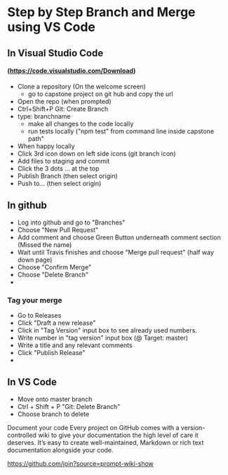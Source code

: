 # Step by Step Branch and Merge using VS Code

## In Visual Studio Code

#### (https://code.visualstudio.com/Download)

- Clone a repository (On the welcome screen) 
  - go to capstone project on git hub and copy the url
- Open the repo (when prompted)
- Ctrl+Shift+P Git: Create Branch
- type: branchname 
  - make all changes to the code locally
  - run tests locally ("npm test" from command line inside capstone path"
- When happy locally
- Click 3rd icon down on left side icons (git branch icon)
- Add files to staging and commit
- Click the 3 dots ... at the top
- Publish Branch (then select origin)
- Push to... (then select origin)

## In github
- Log into github and go to "Branches"
- Choose "New Pull Request"
- Add comment and choose Green Button underneath comment section (Missed the name)
- Wait until Travis finishes and choose "Merge pull request" (half way down page)
- Choose "Confirm Merge"
- Choose "Delete Branch"
- 
### Tag your merge

- Go to Releases
- Click "Draft a new release"
- Click in "Tag Version" input box to see already used numbers.
- Write number in "tag version" input box (@ Target: master)
- Write a title and any relevant comments
- Click "Publish Release"
- 
## In VS Code

- Move onto master branch
- Ctrl + Shift + P "Git: Delete Branch"
- Choose branch to delete


Document your code
Every project on GitHub comes with a version-controlled wiki to give your documentation the high level of care it deserves. It’s easy to create well-maintained, Markdown or rich text documentation alongside your code. 

https://github.com/join?source=prompt-wiki-show

